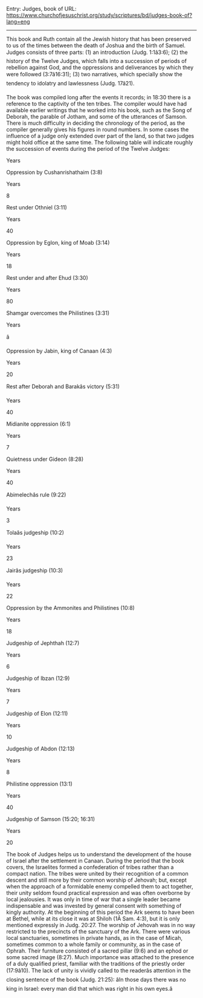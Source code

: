 Entry: Judges, book of
URL: https://www.churchofjesuschrist.org/study/scriptures/bd/judges-book-of?lang=eng

---

This book and Ruth contain all the Jewish history that has been preserved to us of the times between the death of Joshua and the birth of Samuel. Judges consists of three parts: (1) an introduction (Judg. 1:1â3:6); (2) the history of the Twelve Judges, which falls into a succession of periods of rebellion against God, and the oppressions and deliverances by which they were followed (3:7â16:31); (3) two narratives, which specially show the tendency to idolatry and lawlessness (Judg. 17â21).

The book was compiled long after the events it records; in 18:30 there is a reference to the captivity of the ten tribes. The compiler would have had available earlier writings that he worked into his book, such as the Song of Deborah, the parable of Jotham, and some of the utterances of Samson. There is much difficulty in deciding the chronology of the period, as the compiler generally gives his figures in round numbers. In some cases the influence of a judge only extended over part of the land, so that two judges might hold office at the same time. The following table will indicate roughly the succession of events during the period of the Twelve Judges:

Years

Oppression by Cushanrishathaim (3:8)

Years

8

Rest under Othniel (3:11)

Years

40

Oppression by Eglon, king of Moab (3:14)

Years

18

Rest under and after Ehud (3:30)

Years

80

Shamgar overcomes the Philistines (3:31)

Years

â

Oppression by Jabin, king of Canaan (4:3)

Years

20

Rest after Deborah and Barakâs victory (5:31)

Years

40

Midianite oppression (6:1)

Years

7

Quietness under Gideon (8:28)

Years

40

Abimelechâs rule (9:22)

Years

3

Tolaâs judgeship (10:2)

Years

23

Jairâs judgeship (10:3)

Years

22

Oppression by the Ammonites and Philistines (10:8)

Years

18

Judgeship of Jephthah (12:7)

Years

6

Judgeship of Ibzan (12:9)

Years

7

Judgeship of Elon (12:11)

Years

10

Judgeship of Abdon (12:13)

Years

8

Philistine oppression (13:1)

Years

40

Judgeship of Samson (15:20; 16:31)

Years

20

The book of Judges helps us to understand the development of the house of Israel after the settlement in Canaan. During the period that the book covers, the Israelites formed a confederation of tribes rather than a compact nation. The tribes were united by their recognition of a common descent and still more by their common worship of Jehovah; but, except when the approach of a formidable enemy compelled them to act together, their unity seldom found practical expression and was often overborne by local jealousies. It was only in time of war that a single leader became indispensable and was invested by general consent with something of kingly authority. At the beginning of this period the Ark seems to have been at Bethel, while at its close it was at Shiloh (1Â Sam. 4:3), but it is only mentioned expressly in Judg. 20:27. The worship of Jehovah was in no way restricted to the precincts of the sanctuary of the Ark. There were various local sanctuaries, sometimes in private hands, as in the case of Micah, sometimes common to a whole family or community, as in the case of Ophrah. Their furniture consisted of a sacred pillar (9:6) and an ephod or some sacred image (8:27). Much importance was attached to the presence of a duly qualified priest, familiar with the traditions of the priestly order (17:9â10). The lack of unity is vividly called to the readerâs attention in the closing sentence of the book (Judg. 21:25): âIn those days there was no king in Israel: every man did that which was right in his own eyes.â
